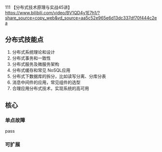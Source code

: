 ##

111
【分布式技术原理与实战45讲】 <https://www.bilibili.com/video/BV1QD4y1E7h1/?share_source=copy_web&vd_source=aa5c52e965e6d13dc337df70f444c2ea>

## 分布式技能点

1. 分布式系统理论和设计
2. 分布式事务和一致性
3. 分布式服务及微服务架构
4. 分布式缓存和常见 NoSQL应用
5. 分布式下数据库的拆分，比如读写分离、分库分表
6. 消息中间件的应用，常见组件的选型
7. 合理应用分布式技术，实现系统的高可用

## 核心

### 单点故障

pass

### 可扩展
